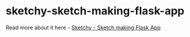 # sketchy-sketch-making-flask-app
Read more about it here - <a href='https://machinelearningprojects.net/sketch-making-flask-app'>Sketchy - Sketch making Flask App </a>
